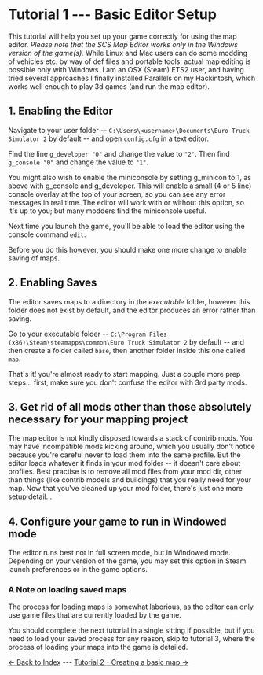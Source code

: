 # Tutorial 1 --- Basic Editor Setup

This tutorial will help you set up your game correctly for using the map editor.  *Please note that the SCS Map Editor works only in the Windows version of the game(s).*  While Linux and Mac users can do some modding of vehicles etc. by way of def files and portable tools, actual map editing is possible only with Windows.  I am an OSX (Steam) ETS2 user, and having tried several approaches I finally installed Parallels on my Hackintosh, which works well enough to play 3d games (and run the map editor).

## 1. Enabling the Editor

Navigate to your user folder -- ```C:\Users\<username>\Documents\Euro Truck Simulator 2``` by default -- and open ```config.cfg``` in a text editor.

Find the line ```g_developer "0"``` and change the value to ```"2"```. Then find ```g_console "0"``` and change the value to ```"1"```.

You might also wish to enable the miniconsole by setting g_minicon to 1, as above with g_console and g_developer.  This will enable a small (4 or 5 line) console overlay at the top of your screen, so you can see any error messages in real time.  The editor will work with or without this option, so it's up to you;  but many modders find the miniconsole useful.

Next time you launch the game, you'll be able to load the editor using the console command ```edit```. 

Before you do this however, you should make one more change to enable saving of maps.

## 2. Enabling Saves

The editor saves maps to a directory in the _executable_ folder, however this folder does not exist by default, and the editor produces an error rather than saving.

Go to your executable folder -- ```C:\Program Files (x86)\Steam\steamapps\common\Euro Truck Simulator 2``` by default -- and then create a folder called ```base```, then another folder inside this one called ```map```.

That's it! you're almost ready to start mapping.  Just a couple more prep steps... first, make sure you don't confuse the editor with 3rd party mods.

## 3.  Get rid of all mods other than those absolutely necessary for your mapping project

The map editor is not kindly disposed towards a stack of contrib mods.  You may have incompatible mods kicking around, which you usually don't notice because you're careful never to load them into the same profile.  But the editor loads whatever it finds in your mod folder -- it doesn't care about profiles.  Best practise is to remove all mod files from your mod dir, other than things (like contrib models and buildings) that you really need for your map.  Now that you've cleaned up your mod folder, there's just one more setup detail...

## 4.  Configure your game to run in Windowed mode

The editor runs best not in full screen mode, but in Windowed mode.  Depending on your version of the game, you may set this option in Steam launch preferences or in the game options.

### A Note on loading saved maps

The process for loading maps is somewhat laborious, as the editor can only use game files that are currently loaded by the game.

You should complete the next tutorial in a single sitting if possible, but if you need to load your saved process for any reason, skip to tutorial 3, where the process of loading your maps into the game is detailed.

[<- Back to Index](../index.md) --- [ Tutorial 2 - Creating a basic map ->](2_firstmap.md)
